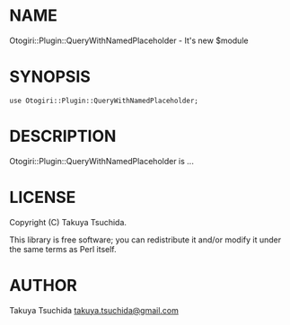 # NAME

Otogiri::Plugin::QueryWithNamedPlaceholder - It's new $module

# SYNOPSIS

    use Otogiri::Plugin::QueryWithNamedPlaceholder;

# DESCRIPTION

Otogiri::Plugin::QueryWithNamedPlaceholder is ...

# LICENSE

Copyright (C) Takuya Tsuchida.

This library is free software; you can redistribute it and/or modify
it under the same terms as Perl itself.

# AUTHOR

Takuya Tsuchida <takuya.tsuchida@gmail.com>

